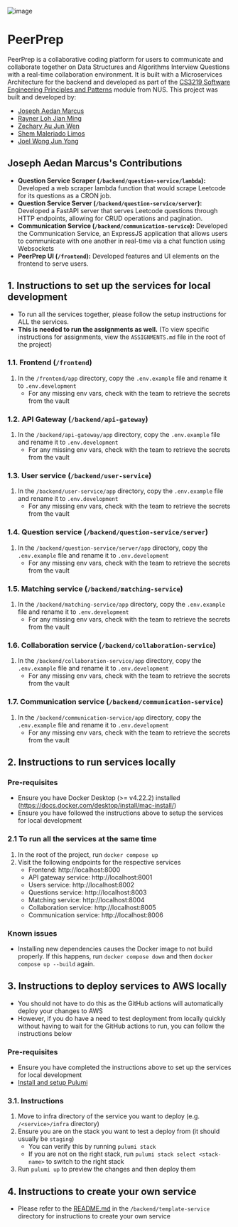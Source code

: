 ![image](https://github.com/Josephaedan/PeerPrep/assets/48595194/fdf7e4da-5a48-4cb9-8244-2d7edfc99e12)


# PeerPrep

PeerPrep is a collaborative coding platform for users to communicate and collaborate together on Data Structures and Algorithms Interview Questions with a real-time collaboration environment. It is built with a Microservices Architecture for the backend and developed as part of the [CS3219 Software Engineering Principles and Patterns](https://nusmods.com/courses/CS3219/software-engineering-principles-and-patterns) module from NUS. This project was built and developed by:
- [Joseph Aedan Marcus](https://github.com/Josephaedan)
- [Rayner Loh Jian Ming](https://github.com/raynerljm)
- [Zechary Au Jun Wen](https://github.com/zechajw)
- [Shem Maleriado Limos](https://github.com/sheimoria)
- [Joel Wong Jun Yong](https://github.com/joelwongjy)

## Joseph Aedan Marcus's Contributions

- **Question Service Scraper (`/backend/question-service/lambda`):** Developed a web scraper lambda function that would scrape Leetcode for its questions as a CRON job.
- **Question Service Server (`/backend/question-service/server`):** Developed a FastAPI server that serves Leetcode questions through HTTP endpoints, allowing for CRUD operations and pagination.
- **Communication Service (`/backend/communication-service`):** Developed the Communication Service, an ExpressJS application that allows users to communicate with one another in real-time via a chat function using Websockets
- **PeerPrep UI (`/frontend`):** Developed features and UI elements on the frontend to serve users.

## 1. Instructions to set up the services for local development

- To run all the services together, please follow the setup instructions for ALL the services.
- **This is needed to run the assignments as well.** (To view specific instructions for assignments, view the `ASSIGNMENTS.md` file in the root of the project)

### 1.1. Frontend (`/frontend`)

1. In the `/frontend/app` directory, copy the `.env.example` file and rename it to `.env.development`
   - For any missing env vars, check with the team to retrieve the secrets from the vault

### 1.2. API Gateway (`/backend/api-gateway`)

1. In the `/backend/api-gateway/app` directory, copy the `.env.example` file and rename it to `.env.development`
   - For any missing env vars, check with the team to retrieve the secrets from the vault

### 1.3. User service (`/backend/user-service`)

1. In the `/backend/user-service/app` directory, copy the `.env.example` file and rename it to `.env.development`
   - For any missing env vars, check with the team to retrieve the secrets from the vault

### 1.4. Question service (`/backend/question-service/server`)

1. In the `/backend/question-service/server/app` directory, copy the `.env.example` file and rename it to `.env.development`
   - For any missing env vars, check with the team to retrieve the secrets from the vault

### 1.5. Matching service (`/backend/matching-service`)

1. In the `/backend/matching-service/app` directory, copy the `.env.example` file and rename it to `.env.development`
   - For any missing env vars, check with the team to retrieve the secrets from the vault

### 1.6. Collaboration service (`/backend/collaboration-service`)

1. In the `/backend/collaboration-service/app` directory, copy the `.env.example` file and rename it to `.env.development`
   - For any missing env vars, check with the team to retrieve the secrets from the vault

### 1.7. Communication service (`/backend/communication-service`)

1. In the `/backend/communication-service/app` directory, copy the `.env.example` file and rename it to `.env.development`
   - For any missing env vars, check with the team to retrieve the secrets from the vault

## 2. Instructions to run services locally

### Pre-requisites

- Ensure you have Docker Desktop (>= v4.22.2) installed (https://docs.docker.com/desktop/install/mac-install/)
- Ensure you have followed the instructions above to setup the services for local development

### 2.1 To run all the services at the same time

1. In the root of the project, run `docker compose up`
2. Visit the following endpoints for the respective services
   - Frontend: http://localhost:8000
   - API gateway service: http://localhost:8001
   - Users service: http://localhost:8002
   - Questions service: http://localhost:8003
   - Matching service: http://localhost:8004
   - Collaboration service: http://localhost:8005
   - Communication service: http://localhost:8006

### Known issues

- Installing new dependencies causes the Docker image to not build properly. If this happens, run `docker compose down` and then `docker compose up --build` again.

## 3. Instructions to deploy services to AWS locally

- You should not have to do this as the GitHub actions will automatically deploy your changes to AWS
- However, if you do have a need to test deployment from locally quickly without having to wait for the GitHub actions to run, you can follow the instructions below

### Pre-requisites

- Ensure you have completed the instructions above to set up the services for local development
- [Install and setup Pulumi](https://www.pulumi.com/docs/clouds/aws/get-started/begin/)

### 3.1. Instructions

1. Move to infra directory of the service you want to deploy (e.g. `/<service>/infra` directory)
2. Ensure you are on the stack you want to test a deploy from (it should usually be `staging`)
   - You can verify this by running `pulumi stack`
   - If you are not on the right stack, run `pulumi stack select <stack-name>` to switch to the right stack
3. Run `pulumi up` to preview the changes and then deploy them

## 4. Instructions to create your own service

- Please refer to the [README.md](./backend/template-service/README.md) in the `/backend/template-service` directory for instructions to create your own service
